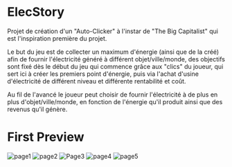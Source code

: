 # ElecStory
Projet de création d'un "Auto-Clicker" à l'instar de "The Big Capitalist" qui est l'inspiration première du projet.

Le but du jeu est de collecter un maximum d'énergie (ainsi que de la créé) afin de fournir l'électricité généré à différent objet/ville/monde, des objectifs sont fixé dès le début du jeu qui commence grâce aux "clics" du joueur, qui sert ici à créer les premiers point d'énergie, puis via l'achat d'usine d'électricité de différent niveau et différente rentabilité et coût.  

Au fil de l'avancé le joueur peut choisir de fournir l'électricité à de plus en plus d'objet/ville/monde, en fonction de l'énergie qu'il produit ainsi que des revenus qu'il génère.

# First Preview
![page1](https://user-images.githubusercontent.com/32719751/84536768-ce351280-acee-11ea-89b8-9aeff0a8249e.jpg)
![page2](https://user-images.githubusercontent.com/32719751/84536770-cecda900-acee-11ea-9b0c-92b1cacd20e7.jpg)
![Page3](https://user-images.githubusercontent.com/32719751/84536773-cf663f80-acee-11ea-844b-af2eb4100d6d.jpg)
![page4](https://user-images.githubusercontent.com/32719751/84536774-cf663f80-acee-11ea-87a9-d24144df7439.jpg)
![page5](https://user-images.githubusercontent.com/32719751/84536775-cffed600-acee-11ea-95e5-86bff3e4ae44.jpg)
